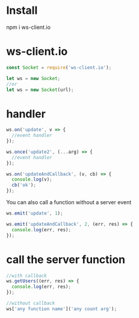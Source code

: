 # Install
npm i ws-client.io

# ws-client.io
```js
const Socket = require('ws-client.io');

let ws = new Socket;
//or
let ws = new Socket(url);
```

# handler
```js
ws.on('update', v => {
  //event handler
});

ws.once('update2', (...arg) => {
  //event handler
});

ws.on('updateAndCallback', (v, cb) => {
  console.log(v);
  cb('ok');
});
```

You can also call a function without a server event
```js
ws.emit('update', 1);

ws.emit('updateAndCallback', 2, (err, res) => {
  console.log(err, res);
});
```

# call the server function
```js
//with callback
ws.getUsers((err, res) => {
  console.log(err, res);
});

//without callback
ws['any function name']('any count arg');
```
